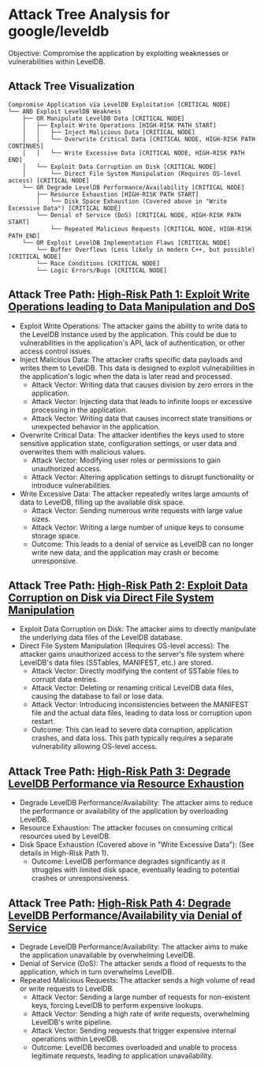 # Attack Tree Analysis for google/leveldb

Objective: Compromise the application by exploiting weaknesses or vulnerabilities within LevelDB.

## Attack Tree Visualization

```
Compromise Application via LevelDB Exploitation [CRITICAL NODE]
└── AND Exploit LevelDB Weakness
    ├── OR Manipulate LevelDB Data [CRITICAL NODE]
    │   ├── Exploit Write Operations [HIGH-RISK PATH START]
    │   │   ├── Inject Malicious Data [CRITICAL NODE]
    │   │   └── Overwrite Critical Data [CRITICAL NODE, HIGH-RISK PATH CONTINUES]
    │   │   └── Write Excessive Data [CRITICAL NODE, HIGH-RISK PATH END]
    │   └── Exploit Data Corruption on Disk [CRITICAL NODE]
    │       └── Direct File System Manipulation (Requires OS-level access) [CRITICAL NODE]
    └── OR Degrade LevelDB Performance/Availability [CRITICAL NODE]
        ├── Resource Exhaustion [HIGH-RISK PATH START]
        │   └── Disk Space Exhaustion (Covered above in "Write Excessive Data") [CRITICAL NODE]
        └── Denial of Service (DoS) [CRITICAL NODE, HIGH-RISK PATH START]
            └── Repeated Malicious Requests [CRITICAL NODE, HIGH-RISK PATH END]
    └── OR Exploit LevelDB Implementation Flaws [CRITICAL NODE]
        └── Buffer Overflows (Less likely in modern C++, but possible) [CRITICAL NODE]
        └── Race Conditions [CRITICAL NODE]
        └── Logic Errors/Bugs [CRITICAL NODE]
```


## Attack Tree Path: [High-Risk Path 1: Exploit Write Operations leading to Data Manipulation and DoS](./attack_tree_paths/high-risk_path_1_exploit_write_operations_leading_to_data_manipulation_and_dos.md)

* Exploit Write Operations: The attacker gains the ability to write data to the LevelDB instance used by the application. This could be due to vulnerabilities in the application's API, lack of authentication, or other access control issues.
* Inject Malicious Data: The attacker crafts specific data payloads and writes them to LevelDB. This data is designed to exploit vulnerabilities in the application's logic when the data is later read and processed.
    * Attack Vector: Writing data that causes division by zero errors in the application.
    * Attack Vector: Injecting data that leads to infinite loops or excessive processing in the application.
    * Attack Vector: Writing data that causes incorrect state transitions or unexpected behavior in the application.
* Overwrite Critical Data: The attacker identifies the keys used to store sensitive application state, configuration settings, or user data and overwrites them with malicious values.
    * Attack Vector: Modifying user roles or permissions to gain unauthorized access.
    * Attack Vector: Altering application settings to disrupt functionality or introduce vulnerabilities.
* Write Excessive Data: The attacker repeatedly writes large amounts of data to LevelDB, filling up the available disk space.
    * Attack Vector: Sending numerous write requests with large value sizes.
    * Attack Vector: Writing a large number of unique keys to consume storage space.
    * Outcome: This leads to a denial of service as LevelDB can no longer write new data, and the application may crash or become unresponsive.

## Attack Tree Path: [High-Risk Path 2: Exploit Data Corruption on Disk via Direct File System Manipulation](./attack_tree_paths/high-risk_path_2_exploit_data_corruption_on_disk_via_direct_file_system_manipulation.md)

* Exploit Data Corruption on Disk: The attacker aims to directly manipulate the underlying data files of the LevelDB database.
* Direct File System Manipulation (Requires OS-level access): The attacker gains unauthorized access to the server's file system where LevelDB's data files (SSTables, MANIFEST, etc.) are stored.
    * Attack Vector: Directly modifying the content of SSTable files to corrupt data entries.
    * Attack Vector: Deleting or renaming critical LevelDB data files, causing the database to fail or lose data.
    * Attack Vector: Introducing inconsistencies between the MANIFEST file and the actual data files, leading to data loss or corruption upon restart.
    * Outcome: This can lead to severe data corruption, application crashes, and data loss. This path typically requires a separate vulnerability allowing OS-level access.

## Attack Tree Path: [High-Risk Path 3: Degrade LevelDB Performance via Resource Exhaustion](./attack_tree_paths/high-risk_path_3_degrade_leveldb_performance_via_resource_exhaustion.md)

* Degrade LevelDB Performance/Availability: The attacker aims to reduce the performance or availability of the application by overloading LevelDB.
* Resource Exhaustion: The attacker focuses on consuming critical resources used by LevelDB.
* Disk Space Exhaustion (Covered above in "Write Excessive Data"): (See details in High-Risk Path 1).
    * Outcome: LevelDB performance degrades significantly as it struggles with limited disk space, eventually leading to potential crashes or unresponsiveness.

## Attack Tree Path: [High-Risk Path 4: Degrade LevelDB Performance/Availability via Denial of Service](./attack_tree_paths/high-risk_path_4_degrade_leveldb_performanceavailability_via_denial_of_service.md)

* Degrade LevelDB Performance/Availability: The attacker aims to make the application unavailable by overwhelming LevelDB.
* Denial of Service (DoS): The attacker sends a flood of requests to the application, which in turn overwhelms LevelDB.
* Repeated Malicious Requests: The attacker sends a high volume of read or write requests to LevelDB.
    * Attack Vector: Sending a large number of requests for non-existent keys, forcing LevelDB to perform expensive lookups.
    * Attack Vector: Sending a high rate of write requests, overwhelming LevelDB's write pipeline.
    * Attack Vector: Sending requests that trigger expensive internal operations within LevelDB.
    * Outcome: LevelDB becomes overloaded and unable to process legitimate requests, leading to application unavailability.

